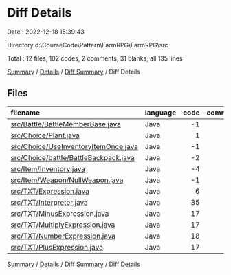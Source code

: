 # Diff Details

Date : 2022-12-18 15:39:43

Directory d:\\CourseCode\\Pattern\\FarmRPG\\FarmRPG\\src

Total : 12 files,  102 codes, 2 comments, 31 blanks, all 135 lines

[Summary](results.md) / [Details](details.md) / [Diff Summary](diff.md) / Diff Details

## Files
| filename | language | code | comment | blank | total |
| :--- | :--- | ---: | ---: | ---: | ---: |
| [src/Battle/BattleMemberBase.java](/src/Battle/BattleMemberBase.java) | Java | -1 | 0 | 0 | -1 |
| [src/Choice/Plant.java](/src/Choice/Plant.java) | Java | 1 | 0 | 0 | 1 |
| [src/Choice/UseInventoryItemOnce.java](/src/Choice/UseInventoryItemOnce.java) | Java | -1 | 0 | 0 | -1 |
| [src/Choice/battle/BattleBackpack.java](/src/Choice/battle/BattleBackpack.java) | Java | -2 | 0 | -1 | -3 |
| [src/Item/Inventory.java](/src/Item/Inventory.java) | Java | -4 | 2 | 0 | -2 |
| [src/Item/Weapon/NullWeapon.java](/src/Item/Weapon/NullWeapon.java) | Java | -1 | 0 | -1 | -2 |
| [src/TXT/Expression.java](/src/TXT/Expression.java) | Java | 6 | 0 | 1 | 7 |
| [src/TXT/Interpreter.java](/src/TXT/Interpreter.java) | Java | 35 | 0 | 7 | 42 |
| [src/TXT/MinusExpression.java](/src/TXT/MinusExpression.java) | Java | 17 | 0 | 6 | 23 |
| [src/TXT/MultiplyExpression.java](/src/TXT/MultiplyExpression.java) | Java | 17 | 0 | 7 | 24 |
| [src/TXT/NumberExpression.java](/src/TXT/NumberExpression.java) | Java | 18 | 0 | 7 | 25 |
| [src/TXT/PlusExpression.java](/src/TXT/PlusExpression.java) | Java | 17 | 0 | 5 | 22 |

[Summary](results.md) / [Details](details.md) / [Diff Summary](diff.md) / Diff Details